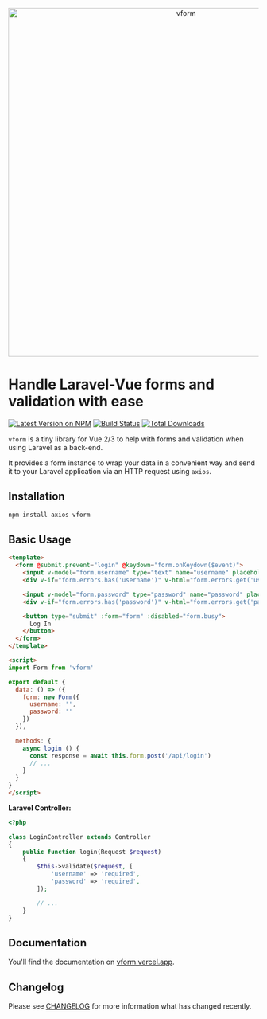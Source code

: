 <p align="center">
  <img src="https://i.imgur.com/0IX1Otl.gif" width="700" alt="vform">
</p>

# Handle Laravel-Vue forms and validation with ease

<p>
  <a href="https://npmjs.com/package/vform"><img src="https://img.shields.io/npm/v/vform.svg?style=flat-square" alt="Latest Version on NPM"></a>
  <a href="https://github.com/cretueusebiu/vform/actions"><img src="https://github.com/cretueusebiu/vform/workflows/test/badge.svg" alt="Build Status"></a>
  <a href="https://npmjs.com/package/vform"><img src="https://img.shields.io/npm/dt/vform.svg?style=flat-square" alt="Total Downloads"></a>
</p>

`vform` is a tiny library for Vue 2/3 to help with forms and validation when using Laravel as a back-end.

It provides a form instance to wrap your data in a convenient way and send it to your Laravel application via an HTTP request using `axios`.

## Installation

```bash
npm install axios vform
```

## Basic Usage

```html
<template>
  <form @submit.prevent="login" @keydown="form.onKeydown($event)">
    <input v-model="form.username" type="text" name="username" placeholder="Username">
    <div v-if="form.errors.has('username')" v-html="form.errors.get('username')" />

    <input v-model="form.password" type="password" name="password" placeholder="Password">
    <div v-if="form.errors.has('password')" v-html="form.errors.get('password')" />

    <button type="submit" :form="form" :disabled="form.busy">
      Log In
    </button>
  </form>
</template>

<script>
import Form from 'vform'

export default {
  data: () => ({
    form: new Form({
      username: '',
      password: ''
    })
  }),

  methods: {
    async login () {
      const response = await this.form.post('/api/login')
      // ...
    }
  }
}
</script>
```

__Laravel Controller:__

```php
<?php

class LoginController extends Controller
{
    public function login(Request $request)
    {
        $this->validate($request, [
            'username' => 'required',
            'password' => 'required',
        ]);

        // ...
    }
}
```

## Documentation

You'll find the documentation on [vform.vercel.app](https://vform.vercel.app).

## Changelog

Please see [CHANGELOG](CHANGELOG.md) for more information what has changed recently.

